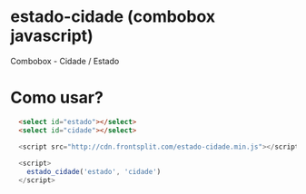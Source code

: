 # estado-cidade (combobox javascript)
Combobox - Cidade / Estado

# Como usar?


```html
  <select id="estado"></select>
  <select id="cidade"></select>
```

  
```javascript
  <script src="http://cdn.frontsplit.com/estado-cidade.min.js"></script> 
  
  <script>
    estado_cidade('estado', 'cidade')
  </script>
```
